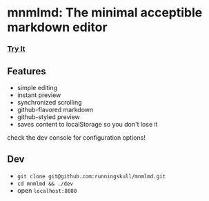 # mnmlmd: The minimal acceptible markdown editor

### [Try It](http://runningskull.github.io/mnmlmd/)


## Features

- simple editing
- instant preview
- synchronized scrolling
- github-flavored markdown
- github-styled preview
- saves content to localStorage so you don't lose it

check the dev console for configuration options!

## Dev

- `git clone git@github.com:runningskull/mnmlmd.git`
- `cd mnmlmd && ./dev`
- open `localhost:8080`

